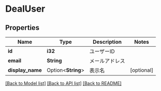 # DealUser

## Properties

Name | Type | Description | Notes
------------ | ------------- | ------------- | -------------
**id** | **i32** | ユーザーID | 
**email** | **String** | メールアドレス | 
**display_name** | Option<**String**> | 表示名 | [optional]

[[Back to Model list]](../README.md#documentation-for-models) [[Back to API list]](../README.md#documentation-for-api-endpoints) [[Back to README]](../README.md)



